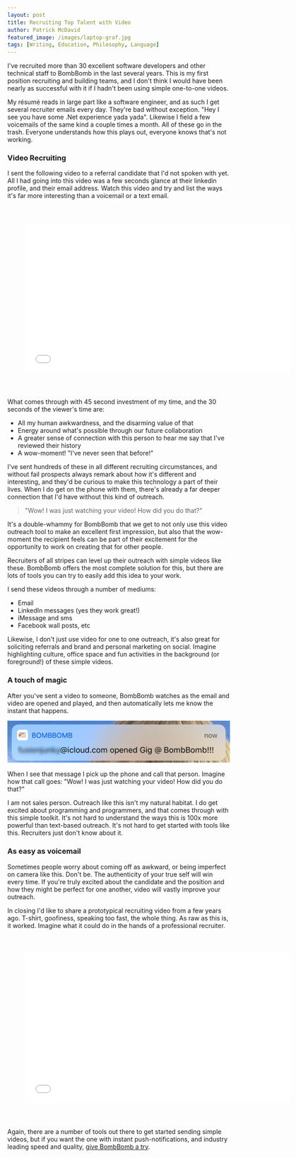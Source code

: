 ```yaml
---
layout: post
title: Recruiting Top Talent with Video
author: Patrick McDavid
featured_image: /images/laptop-graf.jpg
tags: [Writing, Education, Philosophy, Language]
---
```


I've recruited more than 30 excellent software developers and other technical staff to BombBomb in the last several years. This is my first  position recruiting and building teams, and I don't think I would have been nearly as successful with it if I hadn't been using simple one-to-one videos.

My résumé reads in large part like a software engineer, and as such I get several recruiter emails every day. They're bad without exception. "Hey I see you have some .Net experience yada yada". Likewise I field a few voicemails of the same kind a couple times a month. All of these go in the trash. Everyone understands how this plays out, everyone knows that's not working.

<!--more-->

### Video Recruiting
I sent the following video to a referral candidate that I'd not spoken with yet. All I had going into this video was a few seconds glance at their linkedin profile, and their email address. Watch this video and try and list the ways it's far more interesting than a voicemail or a text email.

<div align="center" style='padding: 40px;'>
    <iframe class="bbVideoIframe" width="600" height="338" src="//bbemaildelivery.com/bbext/?p=vidEmbed&id=6B9E9D96-EBB9-4C17-8D7A-3BDE0156A5D8" frameborder="0" scrolling="no" mozallowfullscreen webkitallowfullscreen allowfullscreen></iframe>
</div>

What comes through with 45 second investment of my time, and the 30 seconds of the viewer's time are:
* All my human awkwardness, and the disarming value of that
* Energy around what's possible through our future collaboration
* A greater sense of connection with this person to hear me say that I've reviewed their history
* A wow-moment! "I've never seen that before!"

I've sent hundreds of these in all different recruiting circumstances, and without fail prospects always remark about how it's different and interesting, and they'd be curious to make this technology a part of their lives. When I do get on the phone with them, there's already a far deeper connection that I'd have without this kind of outreach. 

> "Wow! I was just watching your video! How did you do that?" 

It's a double-whammy for BombBomb that we get to not only use this video outreach tool to make an excellent first impression, but also that the wow-moment the recipient feels can be part of their excitement for the opportunity to work on creating that for other people.

Recruiters of all stripes can level up their outreach with simple videos like these. BombBomb offers the most complete solution for this, but there are lots of tools you can try to easily add this idea to your work.

I send these videos through a number of mediums:
* Email
* LinkedIn messages (yes they work great!)
* iMessage and sms
* Facebook wall posts, etc

Likewise, I don't just use video for one to one outreach, it's also great for soliciting referrals and brand and personal marketing on social. Imagine highlighting culture, office space and fun activities in the background (or foreground!) of these simple videos.

### A touch of magic
After you've sent a video to someone, BombBomb watches as the email and video are opened and played, and then automatically lets me know the instant that happens.

![](/images/open-alert.png)

When I see that message I pick up the phone and call that person. Imagine how that call goes: "Wow! I was just watching your video! How did you do that?" 

I am not sales person. Outreach like this isn't my natural habitat. I do get excited about programming and programmers, and that comes through with this simple toolkit. It's not hard to understand the ways this is 100x more powerful than text-based outreach. It's not hard to get started with tools like this. Recruiters just don't know about it.

### As easy as voicemail
Sometimes people worry about coming off as awkward, or being imperfect on camera like this. Don't be. The authenticity of your true self will win every time. If you're truly excited about the candidate and the position and how they might be perfect for one another, video will vastly improve your outreach.

In closing I'd like to share a prototypical recruiting video from a few years ago. T-shirt, goofiness, speaking too fast, the whole thing. As raw as this is, it worked. Imagine what it could do in the hands of a professional recruiter.

<div align="center" style='padding: 40px;'>
    <iframe class="bbVideoIframe" width="600" height="338" src="//bbemaildelivery.com/bbext/?p=vidEmbed&id=608e0945-57c4-50fc-4942-191918f9c15c" frameborder="0" scrolling="no" mozallowfullscreen webkitallowfullscreen allowfullscreen></iframe>
</div>

Again, there are a number of tools out there to get started sending simple videos, but if you want the one with instant push-notifications, and industry leading speed and quality, [give BombBomb a try](https://bombbomb.com).